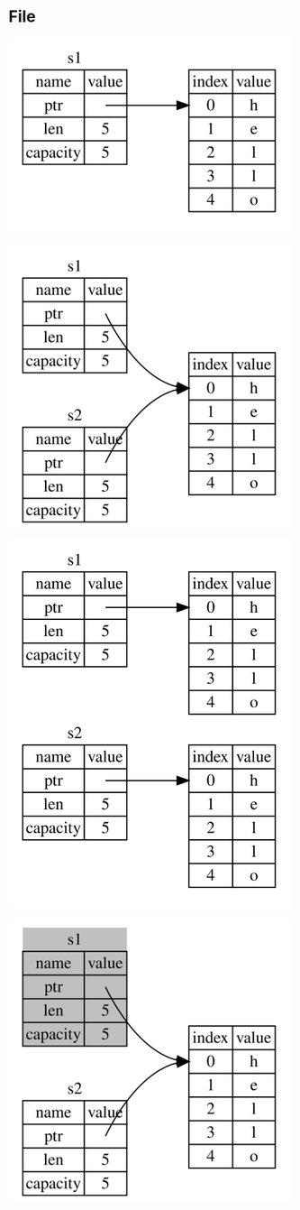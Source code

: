 
# File

![picture](./trpl04-01.svg)

![picture](./trpl04-02.svg)

![picture](./trpl04-03.svg)

![picture](./trpl04-04.svg)
